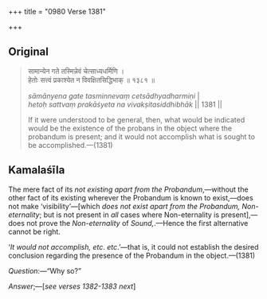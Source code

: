 +++
title = "0980 Verse 1381"

+++
## Original 
>
> सामान्येन गते तस्मिन्नेवं चेत्साध्यधर्मिणि ।  
> हेतोः सत्त्वं प्रकाश्येत न विवक्षितसिद्धिभाक् ॥ १३८१ ॥ 
>
> *sāmānyena gate tasminnevaṃ cetsādhyadharmiṇi* \|  
> *hetoḥ sattvaṃ prakāśyeta na vivakṣitasiddhibhāk* \|\| 1381 \|\| 
>
> If it were understood to be general, then, what would be indicated would be the existence of the probans in the object where the probandum is present; and it would not accomplish what is sought to be accomplished.—(1381)



## Kamalaśīla

The mere fact of its *not existing apart from the Probandum*,—without the other fact of its existing wherever the Probandum is known to exist,—does not make ‘visibility’—[which *does not exist apart from the Probandum, Non-eternality*; but is not present in *all* cases where Non-eternality is present],—does not prove the *Non-eternality* of *Sound,*.—Hence the first alternative cannot be right.

‘*It would not accomplish, etc*. *etc*.’—that is, it could not establish the desired conclusion regarding the presence of the Probandum in the object.—(1381)

*Question*:—“Why so?”

*Answer*;—[*see verses 1382-1383 next*]


